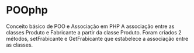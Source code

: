 # POOphp
Conceito básico de POO e Associação em PHP
A associação entre as classes Produto e Fabricante a partir da classe Produto. Foram criados 2 métodos, setFrabicante e GetFrabicante que estabelece a associação entre as classes.
